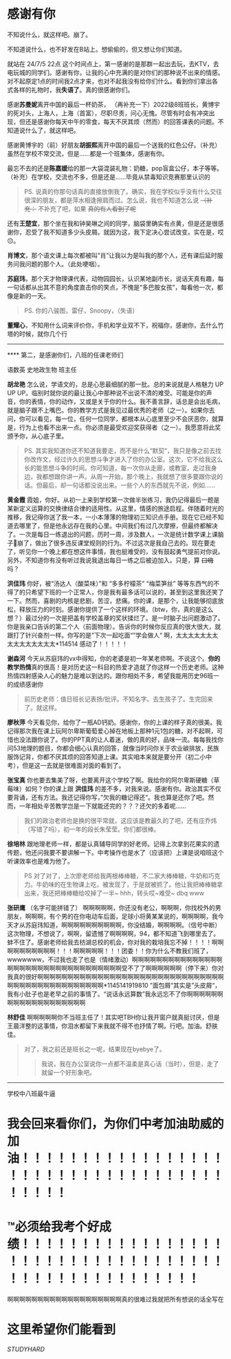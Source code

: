 # 感谢有你
不知说什么，就这样吧。崩了。


不知道说什么，也不好发在B站上。想偷偷的，但又想让你们知道。

就站在 24/7/5 22点 这个时间点上，第一感谢的是那群一起出去玩，去KTV，去电玩城的同学们。感谢有你，让我的心中充满的是对你们的那种说不出来的情感。对不起原定1点的时间我2点才来，也对不起我没有给你们什么。看到你们拿出各式各样的礼物时，我**失语了**。真的很感谢你们。

感谢**苏曼妮**离开中国的最后一杯奶茶，  （再补充一下）2022级8班班长，黄博宇的死对头，上海人，上海（首富），尽职尽责，问心无愧。尽管有时会有冲突出现，但还是感谢你每天中午的零食，每天不厌其烦（然而）的回答课表的问题。不知道说什么了，就这样吧。

感谢黄博宇的（前）好朋友**胡振熙**离开中国的最后一个送我的红色公仔。（补充）虽然在学校不常交流，但是……都是一个班集体，感谢有你。

最忘不去的还是**陈嘉媛**给的那一大袋混装礼物：奶糖，pop盲盒公仔，本子等等。（补充）在学校，交流也不多，但是还是……毕竟从禁毒知识竞赛那里认识的  

> PS. 说真的你那句话真的直接放倒我了。确实，我在学校似乎没有什么交往很深的朋友，都是萍水相逢擦肩而过。怎么说，我也不知道怎么说 <s>（补充：</s> 不补充了吧，如果 <s>真的有人看到了呢</s>

还有**王楚宜**，那个坐在我和钟昊琳之间的同学，脑袋里确实有点黄，但是还是很感谢你，忍受了我不知道多少头皮屑。就因为这，我下定决心尝试改变。实在是，哎😔。

**肖博文**，那个语文课上每次都被叫“肖”让我以为是叫我的那个人，还有课后延时服务问我问题的那个人。（此处哽咽）。

**苏庭玮**，那个天才物理课代表，动物园园长，认识某地副市长，说话天真有趣，每一句话都从出其不意的角度直击你的笑点，不愧是“多巴胺女孩”，每看他一次，都像是新的一天。

> PS. 你的八骏图，雷仔，Snoopy，（失语）

**董耀心**，不知用什么词来评价你，手机和学业双不下，祝福你，感谢你，去什么竹塔的时候，就你几个行


---


**** 第二，是感谢你们，八班的任课老师们

语数英 史地政生物 班主任

**胡龙艳** 怎么说，学语文的，总是心思最细腻的那一批。总的来说就是人格魅力 UP UP UP。临别时就你说的最让我心中那种说不出说不清的难受。可能是你的声音，你的表情，你的动作，又或是关于你的什么。我不善言辞，话总是会出毛病，就是脑子跟不上嘴巴。你的教学方式是我见过最优秀的老师（之一）。如果你去问，你可以看见，每一位，任何一位同学，都根本从心底里至少不会厌恶你，就算是，行为上也看不出来一点。你必须是最受欢迎奖获得者（之一）。我愿意将此奖颁予你，从心底子里。

> PS. 其实我知道你还不知道我要走，而不是什么“默契”，我只是像之前去找你改作文，经过许久的思想斗争才进入了你的办公室。这次，它不给我这么长的能思想斗争的时间。你可知道，每一次你从走廊，或教室，走过我身边，我都想跟你讲一声。从周一开始，那个晚上，我就想了很多要跟你说的话。但最后，却一句话都没说出来。一些个人的东西就先不说，例如……

**黄金霞** 霞姐，你好。从初一上来到学校第一次做半张练习，我仍记得最后一题是某新定义运算的交换律结合律的适用性。从这里，情感的旅途启程。伴随着时光的推移，我记得你送了我一本，一小本薄薄的物理初三知识点手册。现在它已经不知道去哪里了，但是他永远存在我的心里。中间我们有过几次摩擦，但最终都解决了。一次是每日一练退出的问题，历时一周，涉及数人，一次是统计数学课上课脑子🧠崩了，做出了很多违反课堂规则的行为。不过这次是我自己去的。现在要走了，听见你一个晚上都在想这件事情，我也挺难受的，没有鼓起勇气提前对你说。另外，不知道你有没有听过我说我退出每日一练之后被迫加入。只是，算 ~~口嗨~~ 吗？

**洪佳玮** 你好，被“汤达人（酸菜味）”和 “多多柠檬茶” “梅菜笋丝” 等等东西气的不得了的只希望下班的一个正常人，你是我有最多话可以说的，甚至到这里我还笑了一下。然而，喜剧的内核是悲剧，苦涩，悲痛。你的课，是那个，让我能够彻底放松，释放压力的时刻。感谢你提供了一个这样的环境。（btw，你，真的是这么想？）最过分的一次是把盖有学校盖章的奖状揉烂了。是一时脑子出问题激动了。你是我亲口告诉的第二个人（前面物理）。告诉你的时候你反应真的很大很大，就跟打了针兴奋剂一样。你写的是”下次一起吃面“”学会做人“ 啊，太太太太太太太太太太太太太太太*114514 感动了！！！！！

**谢森河** 今天从苏庭玮的vx中得知，你的老婆是初一年某老师啊。不说这个。**你的教学热情**真的很高！是对历史这一科目的热爱才造就了你这样一个历史老师。这种热情四射感染人心的魅力是难以到达的。跟你相处不多，希望我能用历史96班一的成绩感谢你

> 前历史老师：值日班长记表扬/批评。不知名字。去生孩子了。生完回来了。就这样。

**廖秋萍** 今天看见你，给你了一瓶AD钙奶。感谢你，你的上课的样子真的很美。我记得那次我在课上玩阿尔卑斯葡萄爱心掉在地板上那种1元1包的糖，对不起啊，可惜也没法跟你说了。你的PPT真的让人着迷，做的真的好，品味一流。每每我找你问53地理的题目，你都会细心认真的回答，就像当时问你关于农业碳排放，民族服饰记背，你都不厌其烦的回答知道上课。其实咱本来就是要分开（初二小中考），但是这一去就是很难面对面的看到了。

**张宝真** 你也要去集美了呀，也要离开这个学校了啊。我给你的阿尔卑斯硬糖（草莓味）如何？你的课上跟 **洪佳玮** 的差不多，对我来说。感谢有你。政治其实不仅要背诵，还有方法。我还记得你写，”欠我的糖记得还“。我也算是还你了吧。然而，一年相处辛苦教学岂是一下就能还完的？？？还欠的多着呢……

> 我们的政治老师也是换的很平常就，这应该是教最久的了吧，还有庄乔炜 （写错了吗），初一年的段长朱莹莹。你们都很棒。

**徐培林** 跟地理老师一样，都是认真辅导同学的好老师。记得上次拿到花果实的遗传题，他还问我要不要讲解一下。中考操作也是水了（应该把）上课是说咱班这个听课效率也是难为他了。   

> PS 对了对了，上次廖老师给我两根棒棒糖，不二家大棒棒糖，牛奶和巧克力。牛奶味的在生物课上吃，被发现了，于是就被抓了。他让我把棒棒糖拿出来，我还把棒棒糖给咬掉了一半~ hhh，转头哎~难受~ dbq www

**张研鹰** （名字可能拼错了） 啊啊啊啊啊，你还没有老公，啊啊啊，你找校外的男朋友，啊啊啊，有个男的在你电动车后面，足球小将黄某某说的，啊啊啊啊，我今天才从苏庭玮知道，啊啊啊啊啊啊啊啊啊啊，你没结婚，啊啊啊啊。（信号中断）这次物理，不想说了，啊啊，留遗憾了啊啊啊啊，94，都不知道飞到哪里去了。蚌不住了。感谢老师给我去枋湖总校的机会，你对我的栽培我忘不掉！！！！啊啊啊啊啊啊啊啊啊啊！！！啊啊啊啊啊！！！团委！！你为什么不教我们班了，wwwwwww，不过我也走了也是（情绪激动）啊啊啊啊啊啊啊啊啊啊啊啊啊啊啊啊啊啊啊啊啊啊啊啊啊啊啊啊啊啊啊啊啊啊受不了了啊啊啊啊啊啊（停下来）你对我真的很好啊啊啊啊啊啊啊啊啊啊啊啊啊啊啊啊啊啊啊啊啊啊啊啊啊啊啊啊啊啊啊啊啊啊啊啊啊啊啊啊啊啊啊啊啊啊啊*1145141919810 ”面包屑“其实是”头皮屑“，我有小肚子也是老早之前的事情了。“说话永远算数”我永远忘不了你啊啊啊啊啊啊啊啊啊啊啊啊啊啊啊啊啊啊啊

**林舒佳** 啊啊啊啊啊你不当班主任了！其实吧TBH你让我开窗户就真挺讨厌，但是王晨洋整的这事情，你泪水都留下来我就不得不也抒情了啊。行吧。加油。舒肤佳。

> 对了，我之前还是班长之一呢，结果现在byebye了。
>> 我说，我在办公室说你一点都不温柔是真心话（当时），但是，走了就留一个好形象吧。

---

学校中八班最牛逼

# 我会回来看你们，为你们中考加油助威的加油！！！！！！！！！！！！！！！！！！！！！！！！！！！！！！！！！！！！！！！！
# ™必须给我考个好成绩！！！！！！！！！！！！！！！！！！！！！！！！！！！！！！！！！！！！！！！！！！！！！！！！！！！
啊啊啊啊啊啊啊啊啊啊啊啊啊啊啊啊啊啊啊真的很难过我就把所有想说的话全写在
# 这里希望你们能看到
$STUDY HARD$









